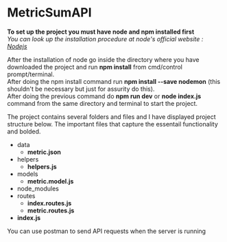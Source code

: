 # MetricSumAPI

**To set up the project you must have node and npm installed first**\
*You can look up the installation procedure at node's official website : [Nodejs](https://nodejs.org/en/download/)*

After the installation of node go inside the directory where you have downloaded the project and run **npm install** from cmd/control prompt/terminal.\
After doing the npm install command run **npm install --save nodemon** (this shouldn't be necessary but just for assurity do this).\
After doing the previous command do **npm run dev** or **node index.js** command from the same directory and terminal to start the project.

The project contains several folders and files and I have displayed project structure below. The important files that capture the essentail functionality and bolded.

- data
  - **metric.json**
- helpers
  - **helpers.js**
- models
  - **metric.model.js**
- node_modules
- routes
  - **index.routes.js**
  - **metric.routes.js**
- **index.js**

You can use postman to send API requests when the server is running

